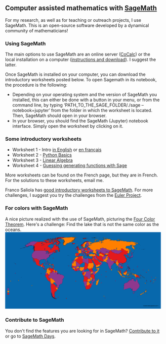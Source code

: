 ## Computer assisted mathematics with [SageMath](https://www.sagemath.org)

For my research, as well as for teaching or outreach projects, I use SageMath. This is an open-source software developed by a dynamical community of mathematicians!

### Using  SageMath
The main options to use SageMath are an online server ([CoCalc](https://cocalc.com)) or the local installation on a computer ([instructions and download](http://www.sagemath.org/download.html)). I suggest the latter.

Once SageMath is installed on your computer, you can download the introductory worksheets posted below. To open Sagemath in its notebook, the procedure is the following:
 * Depending on your operating system and the version of SageMath you installed, this can either be done with a button in your menu, or from the command line, by typing ‘PATH_TO_THE_SAGE_FOLDER/./sage –notebook=jupyter’ from the folder in which the worksheet is located. Then, SageMath should open in your browser.
 * In your browser, you should find the SageMath (Jupyter) notebook interface. Simply open the worksheet by clicking on it.

### Some introductory worksheets
 * Worksheet 1 - Intro [in English](sage_ws/Short_intro.ipynb) or [en français](sage_ws/Atelier_1_sans_les_solutions.ipynb)
 * Worksheet 2 - [Python Basics](sage_ws/2-Python_basics_no_solutions.ipynb)
 * Worksheet 3 - [Linear Algebra](sage_ws/3-Linear_algebra.ipynb)
 * Worksheet 4 - [Guessing generating functions with Sage](sage_ws/Guessing_with_Sage.ipynb)


More worksheets can be found on the French page, but they are in French.
For the solutions to these worksheets, email me.

Franco Saliola has [good introductory worksheets to SageMath](http://lacim.uqam.ca/~saliola/sage/tutorials/). For more challenges, I suggest you try the challenges from the [Euler Project](https://projecteuler.net/).

### For colors with SageMath
A nice picture realized with the use of SageMath, picturing the [Four Color Theorem](https://en.wikipedia.org/wiki/Four_color_theorem). Here's a challenge: Find the lake that is not the same color as the oceans.
![The Four Color Theorem on a Wolrd Map](4couleurs.png)

### Contribute to SageMath
You don't find the features you are looking for in SageMath? [Contribute to it](http://doc.sagemath.org/html/en/developer/) or go to [SageMath Days](https://wiki.sagemath.org/Workshops).

